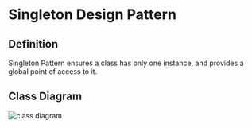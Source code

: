 # Singleton Design Pattern
## Definition
Singleton Pattern ensures a class has only one instance, and provides a global point of access to it.

## Class Diagram 
![class diagram](http://www.design-patterns-stories.com/assets/img/uml/singleton.png "Singleton Design Pattern")